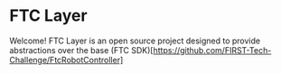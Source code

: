 # FTC Layer

Welcome! FTC Layer is an open source project designed to provide abstractions over the base (FTC SDK)[https://github.com/FIRST-Tech-Challenge/FtcRobotController]